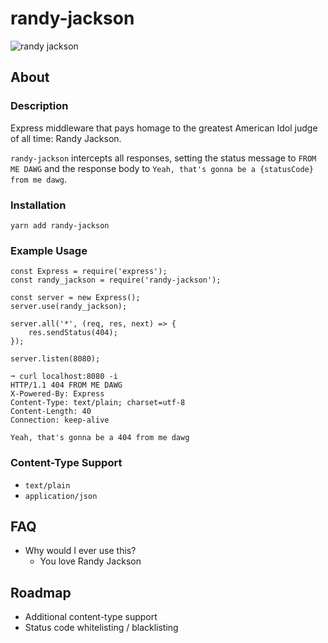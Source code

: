# randy-jackson

![randy jackson](https://media.giphy.com/media/3o751Rsd8DWyeWrDEI/giphy.gif)

## About

### Description
Express middleware that pays homage to the greatest American Idol judge of all time: Randy Jackson.

`randy-jackson` intercepts all responses, setting the status message to `FROM ME DAWG` and the response body to `Yeah, that's gonna be a {statusCode} from me dawg`.

### Installation
`yarn add randy-jackson`

### Example Usage
```
const Express = require('express');
const randy_jackson = require('randy-jackson');

const server = new Express();
server.use(randy_jackson);

server.all('*', (req, res, next) => {
    res.sendStatus(404);
});

server.listen(8080);
```

```
➞ curl localhost:8080 -i
HTTP/1.1 404 FROM ME DAWG
X-Powered-By: Express
Content-Type: text/plain; charset=utf-8
Content-Length: 40
Connection: keep-alive

Yeah, that's gonna be a 404 from me dawg
```

### Content-Type Support
* `text/plain`
* `application/json`

## FAQ
* Why would I ever use this?
  * You love Randy Jackson
  
## Roadmap
* Additional content-type support
* Status code whitelisting / blacklisting
